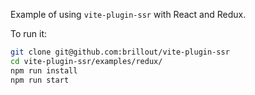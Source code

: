Example of using `vite-plugin-ssr` with React and Redux.

To run it:

```bash
git clone git@github.com:brillout/vite-plugin-ssr
cd vite-plugin-ssr/examples/redux/
npm run install
npm run start
```
